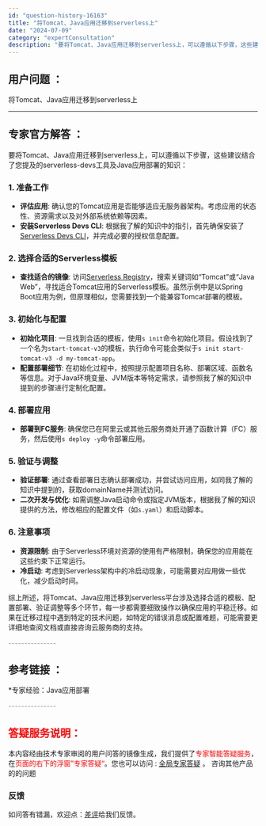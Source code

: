```yaml
---
id: "question-history-16163"
title: "将Tomcat、Java应用迁移到serverless上"
date: "2024-07-09"
category: "expertConsultation"
description: "要将Tomcat、Java应用迁移到serverless上，可以遵循以下步骤，这些建议结合了您提及的serverless-devs工具及Java应用部署的知识：### 1. 准备工作- **评估应用**: 确认您的Tomcat应用是否能够适应无服务器架构。考虑应用的状态性、资源需求以及对外部系统依赖"
---
```


## 用户问题 ： 
 将Tomcat、Java应用迁移到serverless上  

---------------
## 专家官方解答 ：

要将Tomcat、Java应用迁移到serverless上，可以遵循以下步骤，这些建议结合了您提及的serverless-devs工具及Java应用部署的知识：

### 1. 准备工作
- **评估应用**: 确认您的Tomcat应用是否能够适应无服务器架构。考虑应用的状态性、资源需求以及对外部系统依赖等因素。
- **安装Serverless Devs CLI**: 根据我了解的知识中的指引，首先确保安装了[Serverless Devs CLI](https://www.serverless-devs.com/serverless-devs/install)，并完成必要的授权信息配置。

### 2. 选择合适的Serverless模板
- **查找适合的镜像**: 访问[Serverless Registry](http://www.devsapp.cn/application.html)，搜索关键词如“Tomcat”或“Java Web”，寻找适合Tomcat应用的Serverless模板。虽然示例中是以Spring Boot应用为例，但原理相似，您需要找到一个能兼容Tomcat部署的模板。

### 3. 初始化与配置
- **初始化项目**: 一旦找到合适的模板，使用`s init`命令初始化项目。假设找到了一个名为`start-tomcat-v3`的模板，执行命令可能会类似于`s init start-tomcat-v3 -d my-tomcat-app`。
- **配置部署细节**: 在初始化过程中，按照提示配置项目名称、部署区域、函数名等信息。对于Java环境变量、JVM版本等特定需求，请参照我了解的知识中提到的步骤进行定制化配置。

### 4. 部署应用
- **部署到FC服务**: 确保您已在阿里云或其他云服务商处开通了函数计算（FC）服务，然后使用`s deploy -y`命令部署应用。

### 5. 验证与调整
- **验证部署**: 通过查看部署日志确认部署成功，并尝试访问应用，如同我了解的知识中提到的，获取domainName并测试访问。
- **二次开发与优化**: 如需调整Java启动命令或指定JVM版本，根据我了解的知识提供的方法，修改相应的配置文件（如`s.yaml`）和启动脚本。

### 6. 注意事项
- **资源限制**: 由于Serverless环境对资源的使用有严格限制，确保您的应用能在这些约束下正常运行。
- **冷启动**: 考虑到Serverless架构中的冷启动现象，可能需要对应用做一些优化，减少启动时间。

综上所述，将Tomcat、Java应用迁移到serverless平台涉及选择合适的模板、配置部署、验证调整等多个环节，每一步都需要细致操作以确保应用的平稳迁移。如果在迁移过程中遇到特定的技术问题，如特定的错误消息或配置难题，可能需要更详细地查阅文档或直接咨询云服务商的支持。


<font color="#949494">---------------</font> 


## 参考链接 ：

*专家经验：Java应用部署 


 <font color="#949494">---------------</font> 
 


## <font color="#FF0000">答疑服务说明：</font> 

本内容经由技术专家审阅的用户问答的镜像生成，我们提供了<font color="#FF0000">专家智能答疑服务</font>，在<font color="#FF0000">页面的右下的浮窗”专家答疑“</font>。您也可以访问 : [全局专家答疑](https://answer.opensource.alibaba.com/docs/intro) 。 咨询其他产品的的问题

### 反馈
如问答有错漏，欢迎点：[差评](https://ai.nacos.io/user/feedbackByEnhancerGradePOJOID?enhancerGradePOJOId=16165)给我们反馈。
